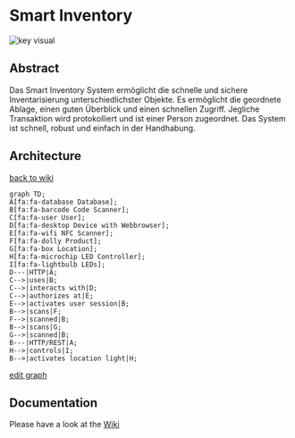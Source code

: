 # Smart Inventory

![key visual](https://raw.githubusercontent.com/nikcani/smart-inventory/main/key-visual.png)


## Abstract
Das Smart Inventory System ermöglicht die schnelle und sichere Inventarisierung unterschiedlichster Objekte. Es ermöglicht die geordnete Ablage, einen guten Überblick und einen schnellen Zugriff. Jegliche Transaktion wird protokolliert und ist einer Person zugeordnet. Das System ist schnell, robust und einfach in der Handhabung.

## Architecture
[back to wiki](https://github.com/nikcani/smart-inventory/wiki#architektur)
```mermaid
graph TD;
A[fa:fa-database Database];
B[fa:fa-barcode Code Scanner];
C[fa:fa-user User];
D[fa:fa-desktop Device with Webbrowser];
E[fa:fa-wifi NFC Scanner];
F[fa:fa-dolly Product];
G[fa:fa-box Location];
H[fa:fa-microchip LED Controller];
I[fa:fa-lightbulb LEDs];
D---|HTTP|A;
C-->|uses|B;
C-->|interacts with|D;
C-->|authorizes at|E;
E-->|activates user session|B;
B-->|scans|F;
F-->|scanned|B;
B-->|scans|G;
G-->|scanned|B;
B---|HTTP/REST|A;
H-->|controls|I;
B-->|activates location light|H;
```
[edit graph](https://mermaid-js.github.io/mermaid-live-editor/)

## Documentation
Please have a look at the [Wiki](https://github.com/nikcani/smart-inventory/wiki)
